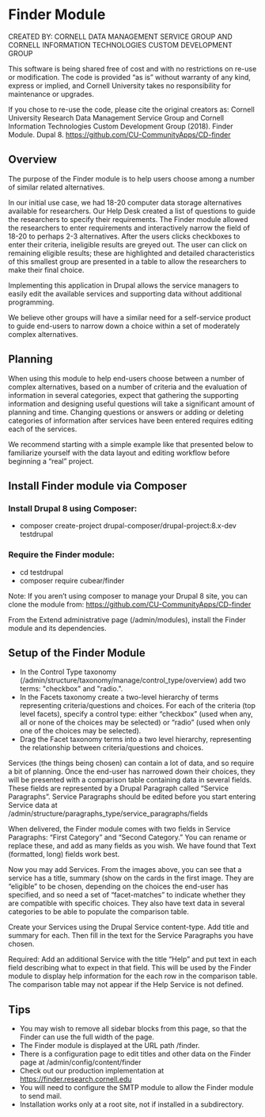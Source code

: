 # Finder Module

CREATED BY: CORNELL DATA MANAGEMENT SERVICE GROUP AND CORNELL INFORMATION TECHNOLOGIES CUSTOM DEVELOPMENT GROUP

This software is being shared free of cost and with no restrictions on re-use or modification. The code is provided “as is” without warranty of any kind, express or implied, and Cornell University takes no responsibility for maintenance or upgrades.

If you chose to re-use the code, please cite the original creators as: Cornell University Research Data Management Service Group and Cornell Information Technologies Custom Development Group (2018). Finder Module. Dupal 8. https://github.com/CU-CommunityApps/CD-finder

## Overview

The purpose of the Finder module is to help users choose among a number of similar related alternatives.

In our initial use case, we had 18-20 computer data storage alternatives available for researchers. Our Help Desk created a list of questions to guide the researchers to specify their requirements. The Finder module allowed the researchers to enter requirements and interactively narrow the field of 18-20 to perhaps 2-3 alternatives.
After the users clicks checkboxes to enter their criteria, ineligible results are greyed out. The user can click on remaining eligible results; these are highlighted and detailed characteristics of this smallest group are presented in a table to allow the researchers to make their final choice.

Implementing this application in Drupal allows the service managers to easily edit the available services and supporting data without additional programming.

We believe other groups will have a similar need for a self-service product to guide end-users to narrow down a choice within a set of moderately complex alternatives.  

## Planning

When using this module to help end-users choose between a number of complex alternatives, based on a number of criteria and the evaluation of information in several categories, expect that gathering the supporting information and designing useful questions will take a significant amount of planning and time. Changing questions or answers or adding or deleting categories of information after services have been entered requires editing each of the services.  

We recommend starting with a simple example like that presented below to familiarize yourself with the data layout and editing workflow before beginning a “real” project.

## Install Finder module via Composer
### Install Drupal 8 using Composer:

* composer create-project drupal-composer/drupal-project:8.x-dev testdrupal 

### Require the Finder module:

* cd  testdrupal
* composer  require cubear/finder

Note: If you aren’t using composer to manage your Drupal 8 site, you can clone the module from: https://github.com/CU-CommunityApps/CD-finder

From the Extend administrative page (/admin/modules), install the Finder module and its dependencies. 

## Setup of the Finder Module

* In the Control Type taxonomy (/admin/structure/taxonomy/manage/control_type/overview)  add two terms: "checkbox" and "radio.".
* In the Facets taxonomy create a two-level hierarchy of terms representing criteria/questions and choices. For each of the criteria (top level facets), specify a control type: either “checkbox” (used when any, all or none of the choices may be selected) or “radio” (used when only one of the choices may be selected).
* Drag the Facet taxonomy terms into a two level hierarchy, representing the relationship between criteria/questions and choices.

Services (the things being chosen) can contain a lot of data, and so require a bit of planning. Once the end-user has narrowed down their choices, they will be presented with a comparison table containing data in several fields. These fields are represented by a  Drupal Paragraph called “Service Paragraphs”. Service Paragraphs should be edited before you start entering Service data at 
/admin/structure/paragraphs_type/service_paragraphs/fields 

When delivered, the Finder module comes with two fields in Service Paragraphs: “First Category” and “Second Category.” You can rename or replace these, and add as many fields as you wish. We have found that Text (formatted, long) fields work best.

Now you may add Services. From the images above, you can see that a service has a title, summary (show on the cards in the first image. They are “eligible” to be chosen, depending on the choices the end-user has specified, and so need a set of “facet-matches” to indicate whether they are compatible with specific choices.  They also have text data in several categories to be able to populate the comparison table.

Create your Services using the Drupal Service content-type. Add title and summary for each.
Then fill in the text for the Service Paragraphs you have chosen.

Required:  Add an additional Service with the title “Help” and put text in each field describing what to expect in that field. This will be used by the Finder module to display help information for the each row in the comparison table. The comparison table may not appear if the Help Service is not defined.

## Tips

* You may wish to remove all sidebar blocks from this page, so that the Finder can use the full width of the page.
* The Finder module is displayed at the URL path /finder.
* There is a configuration page to edit titles and other data on the Finder page at /admin/config/content/finder
* Check out our production implementation at https://finder.research.cornell.edu
* You will need to configure the SMTP module to allow the Finder module to send mail.
* Installation works only at a root site, not if installed in a subdirectory.
